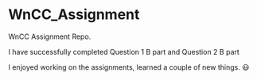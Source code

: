 # WnCC_Assignment
WnCC Assignment Repo.

I have successfully completed Question 1 B part and Question 2 B part

I enjoyed working on the assignments, learned a couple of new things. 😃
